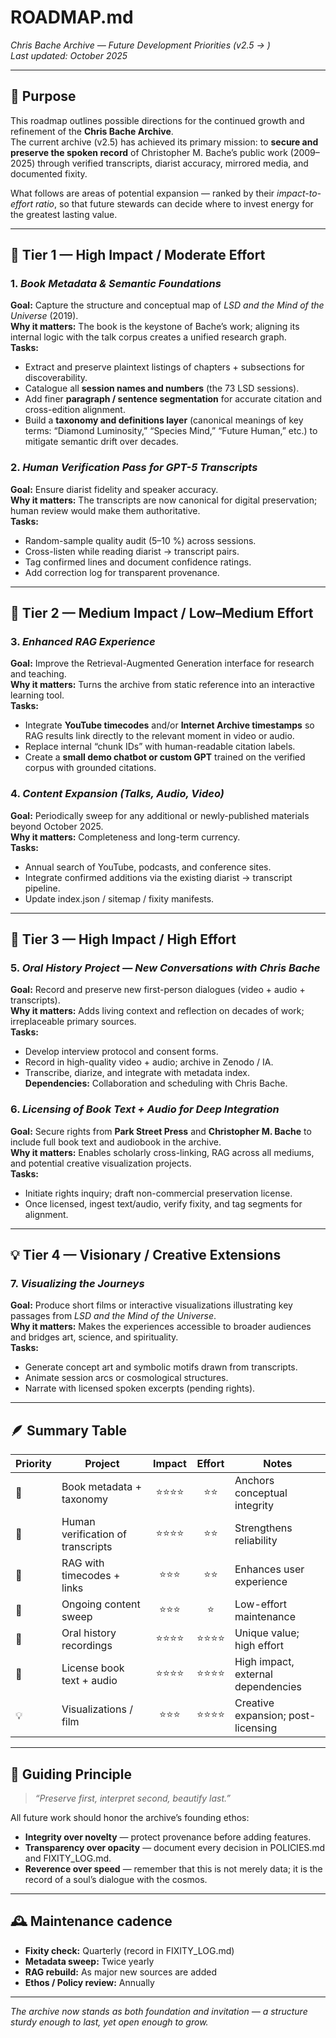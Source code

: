 # ROADMAP.md  
*Chris Bache Archive — Future Development Priorities (v2.5 → )*  
_Last updated: October 2025_

---

## 🎯 Purpose

This roadmap outlines possible directions for the continued growth and refinement of the **Chris Bache Archive**.  
The current archive (v2.5) has achieved its primary mission: to **secure and preserve the spoken record** of Christopher M. Bache’s public work (2009–2025) through verified transcripts, diarist accuracy, mirrored media, and documented fixity.

What follows are areas of potential expansion — ranked by their *impact-to-effort ratio*, so that future stewards can decide where to invest energy for the greatest lasting value.

---

## 🥇 Tier 1 — High Impact / Moderate Effort  
### 1. _Book Metadata & Semantic Foundations_  
**Goal:** Capture the structure and conceptual map of *LSD and the Mind of the Universe* (2019).  
**Why it matters:** The book is the keystone of Bache’s work; aligning its internal logic with the talk corpus creates a unified research graph.  
**Tasks:**
- Extract and preserve plaintext listings of chapters + subsections for discoverability.  
- Catalogue all **session names and numbers** (the 73 LSD sessions).  
- Add finer **paragraph / sentence segmentation** for accurate citation and cross-edition alignment.  
- Build a **taxonomy and definitions layer** (canonical meanings of key terms: “Diamond Luminosity,” “Species Mind,” “Future Human,” etc.) to mitigate semantic drift over decades.  

### 2. _Human Verification Pass for GPT-5 Transcripts_  
**Goal:** Ensure diarist fidelity and speaker accuracy.  
**Why it matters:** The transcripts are now canonical for digital preservation; human review would make them authoritative.  
**Tasks:**
- Random-sample quality audit (5–10 %) across sessions.  
- Cross-listen while reading diarist → transcript pairs.  
- Tag confirmed lines and document confidence ratings.  
- Add correction log for transparent provenance.

---

## 🥈 Tier 2 — Medium Impact / Low–Medium Effort  
### 3. _Enhanced RAG Experience_  
**Goal:** Improve the Retrieval-Augmented Generation interface for research and teaching.  
**Why it matters:** Turns the archive from static reference into an interactive learning tool.  
**Tasks:**
- Integrate **YouTube timecodes** and/or **Internet Archive timestamps** so RAG results link directly to the relevant moment in video or audio.  
- Replace internal “chunk IDs” with human-readable citation labels.  
- Create a **small demo chatbot or custom GPT** trained on the verified corpus with grounded citations.

### 4. _Content Expansion (Talks, Audio, Video)_  
**Goal:** Periodically sweep for any additional or newly-published materials beyond October 2025.  
**Why it matters:** Completeness and long-term currency.  
**Tasks:**
- Annual search of YouTube, podcasts, and conference sites.  
- Integrate confirmed additions via the existing diarist → transcript pipeline.  
- Update index.json / sitemap / fixity manifests.

---

## 🥉 Tier 3 — High Impact / High Effort  
### 5. _Oral History Project — New Conversations with Chris Bache_  
**Goal:** Record and preserve new first-person dialogues (video + audio + transcripts).  
**Why it matters:** Adds living context and reflection on decades of work; irreplaceable primary sources.  
**Tasks:**
- Develop interview protocol and consent forms.  
- Record in high-quality video + audio; archive in Zenodo / IA.  
- Transcribe, diarize, and integrate with metadata index.  
**Dependencies:** Collaboration and scheduling with Chris Bache.

### 6. _Licensing of Book Text + Audio for Deep Integration_  
**Goal:** Secure rights from **Park Street Press** and **Christopher M. Bache** to include full book text and audiobook in the archive.  
**Why it matters:** Enables scholarly cross-linking, RAG across all mediums, and potential creative visualization projects.  
**Tasks:**
- Initiate rights inquiry; draft non-commercial preservation license.  
- Once licensed, ingest text/audio, verify fixity, and tag segments for alignment.

---

## 💡 Tier 4 — Visionary / Creative Extensions  
### 7. _Visualizing the Journeys_  
**Goal:** Produce short films or interactive visualizations illustrating key passages from *LSD and the Mind of the Universe*.  
**Why it matters:** Makes the experiences accessible to broader audiences and bridges art, science, and spirituality.  
**Tasks:**
- Generate concept art and symbolic motifs drawn from transcripts.  
- Animate session arcs or cosmological structures.  
- Narrate with licensed spoken excerpts (pending rights).  

---

## 🪶 Summary Table

| Priority | Project | Impact | Effort | Notes |
|-----------|----------|:-------:|:-------:|-------|
| 🥇 | Book metadata + taxonomy | ⭐⭐⭐⭐ | ⭐⭐ | Anchors conceptual integrity |
| 🥇 | Human verification of transcripts | ⭐⭐⭐⭐ | ⭐⭐ | Strengthens reliability |
| 🥈 | RAG with timecodes + links | ⭐⭐⭐ | ⭐⭐ | Enhances user experience |
| 🥈 | Ongoing content sweep | ⭐⭐⭐ | ⭐ | Low-effort maintenance |
| 🥉 | Oral history recordings | ⭐⭐⭐⭐ | ⭐⭐⭐⭐ | Unique value; high effort |
| 🥉 | License book text + audio | ⭐⭐⭐⭐ | ⭐⭐⭐⭐ | High impact, external dependencies |
| 💡 | Visualizations / film | ⭐⭐⭐ | ⭐⭐⭐⭐ | Creative expansion; post-licensing |

---

## 🧭 Guiding Principle

> _“Preserve first, interpret second, beautify last.”_  

All future work should honor the archive’s founding ethos:
- **Integrity over novelty** — protect provenance before adding features.  
- **Transparency over opacity** — document every decision in POLICIES.md and FIXITY_LOG.md.  
- **Reverence over speed** — remember that this is not merely data; it is the record of a soul’s dialogue with the cosmos.

---

## 🕰 Maintenance cadence
- **Fixity check:** Quarterly (record in FIXITY_LOG.md)  
- **Metadata sweep:** Twice yearly  
- **RAG rebuild:** As major new sources are added  
- **Ethos / Policy review:** Annually  

---

_The archive now stands as both foundation and invitation — a structure sturdy enough to last, yet open enough to grow._  
